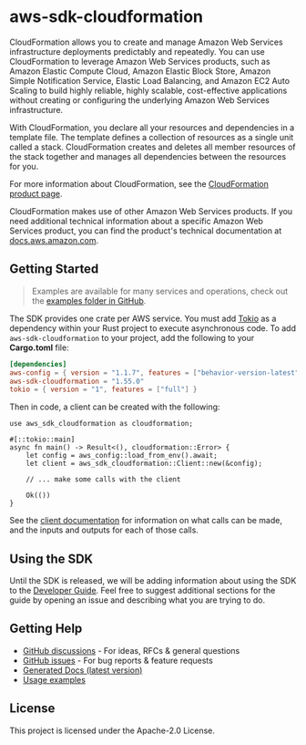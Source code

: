# aws-sdk-cloudformation

CloudFormation allows you to create and manage Amazon Web Services infrastructure deployments predictably and repeatedly. You can use CloudFormation to leverage Amazon Web Services products, such as Amazon Elastic Compute Cloud, Amazon Elastic Block Store, Amazon Simple Notification Service, Elastic Load Balancing, and Amazon EC2 Auto Scaling to build highly reliable, highly scalable, cost-effective applications without creating or configuring the underlying Amazon Web Services infrastructure.

With CloudFormation, you declare all your resources and dependencies in a template file. The template defines a collection of resources as a single unit called a stack. CloudFormation creates and deletes all member resources of the stack together and manages all dependencies between the resources for you.

For more information about CloudFormation, see the [CloudFormation product page](http://aws.amazon.com/cloudformation/).

CloudFormation makes use of other Amazon Web Services products. If you need additional technical information about a specific Amazon Web Services product, you can find the product's technical documentation at [docs.aws.amazon.com](https://docs.aws.amazon.com/).

## Getting Started

> Examples are available for many services and operations, check out the
> [examples folder in GitHub](https://github.com/awslabs/aws-sdk-rust/tree/main/examples).

The SDK provides one crate per AWS service. You must add [Tokio](https://crates.io/crates/tokio)
as a dependency within your Rust project to execute asynchronous code. To add `aws-sdk-cloudformation` to
your project, add the following to your **Cargo.toml** file:

```toml
[dependencies]
aws-config = { version = "1.1.7", features = ["behavior-version-latest"] }
aws-sdk-cloudformation = "1.55.0"
tokio = { version = "1", features = ["full"] }
```

Then in code, a client can be created with the following:

```rust,no_run
use aws_sdk_cloudformation as cloudformation;

#[::tokio::main]
async fn main() -> Result<(), cloudformation::Error> {
    let config = aws_config::load_from_env().await;
    let client = aws_sdk_cloudformation::Client::new(&config);

    // ... make some calls with the client

    Ok(())
}
```

See the [client documentation](https://docs.rs/aws-sdk-cloudformation/latest/aws_sdk_cloudformation/client/struct.Client.html)
for information on what calls can be made, and the inputs and outputs for each of those calls.

## Using the SDK

Until the SDK is released, we will be adding information about using the SDK to the
[Developer Guide](https://docs.aws.amazon.com/sdk-for-rust/latest/dg/welcome.html). Feel free to suggest
additional sections for the guide by opening an issue and describing what you are trying to do.

## Getting Help

* [GitHub discussions](https://github.com/awslabs/aws-sdk-rust/discussions) - For ideas, RFCs & general questions
* [GitHub issues](https://github.com/awslabs/aws-sdk-rust/issues/new/choose) - For bug reports & feature requests
* [Generated Docs (latest version)](https://awslabs.github.io/aws-sdk-rust/)
* [Usage examples](https://github.com/awslabs/aws-sdk-rust/tree/main/examples)

## License

This project is licensed under the Apache-2.0 License.

